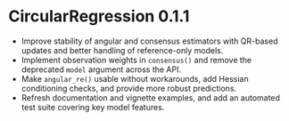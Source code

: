 # CircularRegression 0.1.1

* Improve stability of angular and consensus estimators with QR-based updates and better handling of reference-only models.
* Implement observation weights in `consensus()` and remove the deprecated `model` argument across the API.
* Make `angular_re()` usable without workarounds, add Hessian conditioning checks, and provide more robust predictions.
* Refresh documentation and vignette examples, and add an automated test suite covering key model features.
